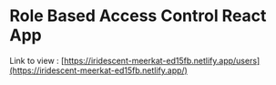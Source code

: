 # Role Based Access Control React App

Link to view :  [https://iridescent-meerkat-ed15fb.netlify.app/users](https://iridescent-meerkat-ed15fb.netlify.app/)
